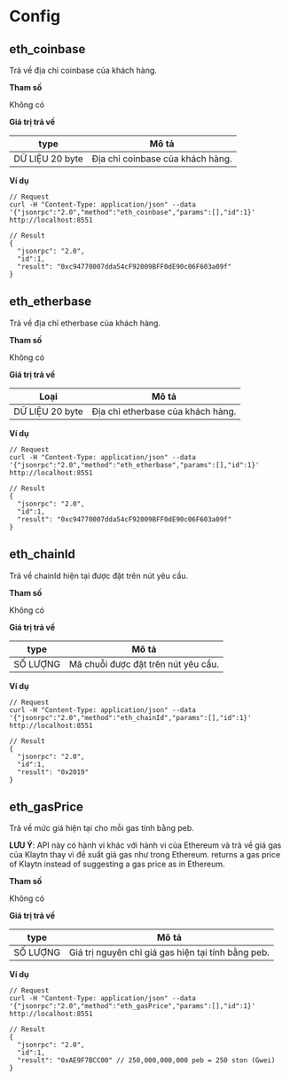 # Config

## eth_coinbase <a id="eth_coinbase"></a>

Trả về địa chỉ coinbase của khách hàng.

**Tham số**

Không có

**Giá trị trả về**

| type            | Mô tả                            |
| --------------- | -------------------------------- |
| DỮ LIỆU 20 byte | Địa chỉ coinbase của khách hàng. |

**Ví dụ**

```shell
// Request
curl -H "Content-Type: application/json" --data '{"jsonrpc":"2.0","method":"eth_coinbase","params":[],"id":1}' http://localhost:8551

// Result
{
  "jsonrpc": "2.0",
  "id":1,
  "result": "0xc94770007dda54cF92009BFF0dE90c06F603a09f"
}
```

## eth_etherbase <a id="eth_etherbase"></a>

Trả về địa chỉ etherbase của khách hàng.

**Tham số**

Không có

**Giá trị trả về**

| Loại           | Mô tả                             |
| --------------- | --------------------------------- |
| DỮ LIỆU 20 byte | Địa chỉ etherbase của khách hàng. |

**Ví dụ**

```shell
// Request
curl -H "Content-Type: application/json" --data '{"jsonrpc":"2.0","method":"eth_etherbase","params":[],"id":1}' http://localhost:8551

// Result
{
  "jsonrpc": "2.0",
  "id":1,
  "result": "0xc94770007dda54cF92009BFF0dE90c06F603a09f"
}
```

## eth_chainId <a id="eth_chainid"></a>

Trả về chainId hiện tại được đặt trên nút yêu cầu.

**Tham số**

Không có

**Giá trị trả về**

| type     | Mô tả                               |
| -------- | ----------------------------------- |
| SỐ LƯỢNG | Mã chuỗi được đặt trên nút yêu cầu. |

**Ví dụ**

```shell
// Request
curl -H "Content-Type: application/json" --data '{"jsonrpc":"2.0","method":"eth_chainId","params":[],"id":1}' http://localhost:8551

// Result
{
  "jsonrpc": "2.0",
  "id":1,
  "result": "0x2019"
}
```

## eth_gasPrice <a id="eth_gasprice"></a>

Trả về mức giá hiện tại cho mỗi gas tính bằng peb.

**LƯU Ý**: API này có hành vi khác với hành vi của Ethereum và trả về giá gas của Klaytn thay vì đề xuất giá gas như trong Ethereum.
returns a gas price of Klaytn instead of suggesting a gas price as in Ethereum.

**Tham số**

Không có

**Giá trị trả về**

| type     | Mô tả                                              |
| -------- | -------------------------------------------------- |
| SỐ LƯỢNG | Giá trị nguyên chỉ giá gas hiện tại tính bằng peb. |

**Ví dụ**

```shell
// Request
curl -H "Content-Type: application/json" --data '{"jsonrpc":"2.0","method":"eth_gasPrice","params":[],"id":1}' http://localhost:8551

// Result
{
  "jsonrpc": "2.0",
  "id":1,
  "result": "0xAE9F7BCC00" // 250,000,000,000 peb = 250 ston (Gwei)
}
```
